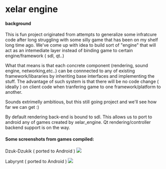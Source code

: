 # xelar engine

#### background 
This is fun project originated from attempts to generalize some infratcure code after long struggling with some silly game that has been on my shelf long time ago. We've come up with idea to build sort of "engine" that will act as an intemediate layer instead of binding game to certain engine/framework ( sdl, qt..)

What that means is that each concrete component (rendering, sound engine, networking,etc..) can be connnected to any of existing framework/libararies by inheriting base interfaces and implementing the stuff. The advantage of such system is that there will be no code change ( ideally ) on client code when tranfering game to one framework/platform to another.

Sounds extrimelly ambitious, but this still going project and we'll see how far we can get :)

By default rendering back-end is bound to sdl. This allows us to port to android any of games created by xelar_engine. Qt rendering/controller backend support is on the way.

#### Some screenshots from games compiled:
Dzuk-Dzukik ( ported to Android )
<img src="https://i.ibb.co/WP6y8jY/52146452-1228258580646639-1617230026472685568-n.png">

Labyrynt ( ported to Android )
<img src="https://i.ibb.co/DWCr2mt/51604126-1218603821621061-8738384312610586624-n.png">

